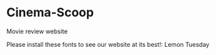 # Cinema-Scoop
Movie review website

Please install these fonts to see our website at its best!: Lemon Tuesday
